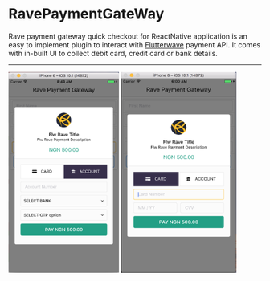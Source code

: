 # RavePaymentGateWay
Rave payment gateway quick checkout for ReactNative application is an easy to implement plugin to interact with [Flutterwave](https://www.flutterwave.com/) payment API. It comes with in-built UI to collect debit card, credit card or bank details.

***
<img src="screenshots/screenshot_account_payment_form.png" alt="account payment gateway" height = "400px" width = "220px"/>
<img src="screenshots/screenshot_card_payment_form.png" alt="card payment gateway" height = "400px" width = "230px"/>